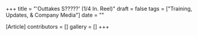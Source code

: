 +++
title = "'Outtakes S?????' (1/4 In. Reel)"
draft = false
tags = ["Training, Updates, & Company Media"]
date = ""

[Article]
contributors = []
gallery = []
+++